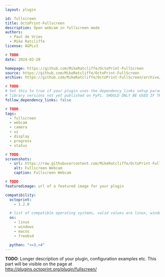 ```yaml
---
layout: plugin

id: fullscreen
title: OctoPrint-Fullscreen
description: Open webcam in fullscreen mode
authors:
  - Paul de Vries
  - Mike Ratcliffe
license: AGPLv3

# TODO
date: 2024-02-20

homepage: https://github.com/MikeRatcliffe/OctoPrint-FullScreen
source: https://github.com/MikeRatcliffe/OctoPrint-FullScreen
archive: https://github.com/MikeRatcliffe/OctoPrint-FullScreen/archive/master.zip

# TODO
# Set this to true if your plugin uses the dependency_links setup parameter to include
# library versions not yet published on PyPi. SHOULD ONLY BE USED IF THERE IS NO OTHER OPTION!
follow_dependency_links: false

# TODO
tags:
  - fullscreen
  - webcam
  - camera
  - ui
  - display
  - progress
  - status

# TODO
screenshots:
  - url: https://raw.githubusercontent.com/MikeRatcliffe/OctoPrint-FullScreen/master/extras/Fullscreen%20Webcam.jpg
    alt: Fullscreen Webcam
    caption: Fullscreen Webcam

# TODO
featuredimage: url of a featured image for your plugin

compatibility:
  octoprint:
    - 1.2.0

  # list of compatible operating systems, valid values are linux, windows, macos, leaving empty defaults to all
  os:
    - linux
    - windows
    - macos
    - freebsd

  python: ">=3,<4"
---
```


**TODO**: Longer description of your plugin, configuration examples etc. This part will be visible on the page at
http://plugins.octoprint.org/plugin/fullscreen/

